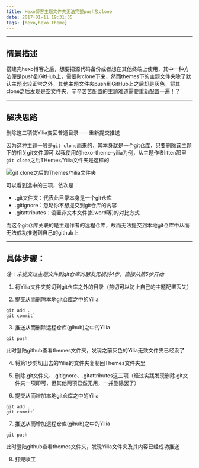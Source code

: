 ```yaml
---
title: Hexo博客主题文件夹无法完整push及clone
date: 2017-01-11 19:31:35
tags: [hexo,hexo theme]
---
```

***
## 情景描述
搭建完hexo博客之后，想要把源代码备份或者想在其他终端上使用，其中一种方法便是push到GitHub上，需要时clone下来，然而themes下的主题文件夹除了默认主题比较正常之外，其他主题文件夹push到GitHub上之后却是灰色，将其clone之后发现是空文件夹，辛辛苦苦配置的主题难道需要重新配置一遍！？  
***
## 解决思路
删除这三项使Yilia变回普通目录——重新提交推送
<!--more-->
因为这种主题一般是`git clone`而来的，其本身就是一个git仓库，只要删除该主题下的相关git文件即可
以我使用的hexo-theme-yilia为例，从主题作者litten那里`git clone`之后THemes/Yilia文件夹是这样的

![`git clone`之后的Themes/Yilia文件夹](http://upload-images.jianshu.io/upload_images/3984866-ba400ddde5a1928b.png?imageMogr2/auto-orient/strip%7CimageView2/2/w/1240)

可以看到选中的三项，依次是：
* .git文件夹：代表此目录本身是一个git仓库
* .gitignore：忽略你不想提交到git仓库的内容
* .gitattributes：设置非文本文件(如word等)的对比方式  

而这个git仓库关联的是主题作者的远程仓库，故而无法提交到本地git仓库中从而无法成功推送到自己的github上

***
## 具体步骤：
*注：未提交过主题文件到git仓库的朋友无视前4步，直接从第5步开始*
1. 将Yilia文件夹剪切到git仓库之外的目录（剪切可以防止自己的主题配置丢失）

2. 提交从而删除本地git仓库之中的Yilia
```
git add .
git commit`
```

3. 推送从而删除远程仓库(gihub)之中的Yilia
```
git push
```
此时登陆github查看themes文件夹，发现之前灰色的Yilia无效文件夹已经没了

4. 将第1步剪切出去的Yilia的文件夹复制回Themes文件夹里

5. 删除.git文件夹、.gitignore、.gitattributes这三项（经过实践发现删除.git文件夹一项即可，但其他两项已然无用，一并删除罢了）

6. 提交从而增加本地git仓库之中的Yilia
```
git add .
git commit`
```

7. 推送从而增加远程仓库(gihub)之中的Yilia
```
git push
```
此时登陆github查看themes文件夹，发现Yilia文件夹及其内容已经成功推送

8. 打完收工
